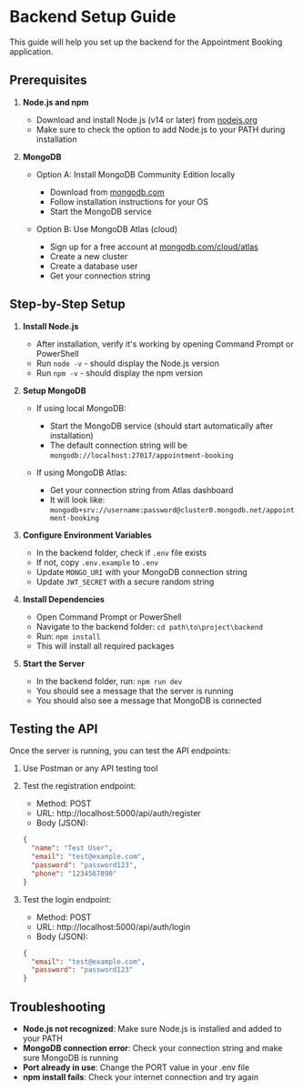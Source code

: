 # Backend Setup Guide

This guide will help you set up the backend for the Appointment Booking application.

## Prerequisites

1. **Node.js and npm**
   - Download and install Node.js (v14 or later) from [nodejs.org](https://nodejs.org/)
   - Make sure to check the option to add Node.js to your PATH during installation

2. **MongoDB**
   - Option A: Install MongoDB Community Edition locally
     - Download from [mongodb.com](https://www.mongodb.com/try/download/community)
     - Follow installation instructions for your OS
     - Start the MongoDB service
   
   - Option B: Use MongoDB Atlas (cloud)
     - Sign up for a free account at [mongodb.com/cloud/atlas](https://www.mongodb.com/cloud/atlas)
     - Create a new cluster
     - Create a database user
     - Get your connection string

## Step-by-Step Setup

1. **Install Node.js**
   - After installation, verify it's working by opening Command Prompt or PowerShell
   - Run `node -v` - should display the Node.js version
   - Run `npm -v` - should display the npm version

2. **Setup MongoDB**
   - If using local MongoDB:
     - Start the MongoDB service (should start automatically after installation)
     - The default connection string will be `mongodb://localhost:27017/appointment-booking`
   
   - If using MongoDB Atlas:
     - Get your connection string from Atlas dashboard
     - It will look like: `mongodb+srv://username:password@cluster0.mongodb.net/appointment-booking`

3. **Configure Environment Variables**
   - In the backend folder, check if `.env` file exists
   - If not, copy `.env.example` to `.env`
   - Update `MONGO_URI` with your MongoDB connection string
   - Update `JWT_SECRET` with a secure random string

4. **Install Dependencies**
   - Open Command Prompt or PowerShell
   - Navigate to the backend folder: `cd path\to\project\backend`
   - Run: `npm install`
   - This will install all required packages

5. **Start the Server**
   - In the backend folder, run: `npm run dev`
   - You should see a message that the server is running
   - You should also see a message that MongoDB is connected

## Testing the API

Once the server is running, you can test the API endpoints:

1. Use Postman or any API testing tool
2. Test the registration endpoint:
   - Method: POST
   - URL: http://localhost:5000/api/auth/register
   - Body (JSON):
   ```json
   {
     "name": "Test User",
     "email": "test@example.com",
     "password": "password123",
     "phone": "1234567890"
   }
   ```

3. Test the login endpoint:
   - Method: POST
   - URL: http://localhost:5000/api/auth/login
   - Body (JSON):
   ```json
   {
     "email": "test@example.com",
     "password": "password123"
   }
   ```

## Troubleshooting

- **Node.js not recognized**: Make sure Node.js is installed and added to your PATH
- **MongoDB connection error**: Check your connection string and make sure MongoDB is running
- **Port already in use**: Change the PORT value in your .env file
- **npm install fails**: Check your internet connection and try again 
